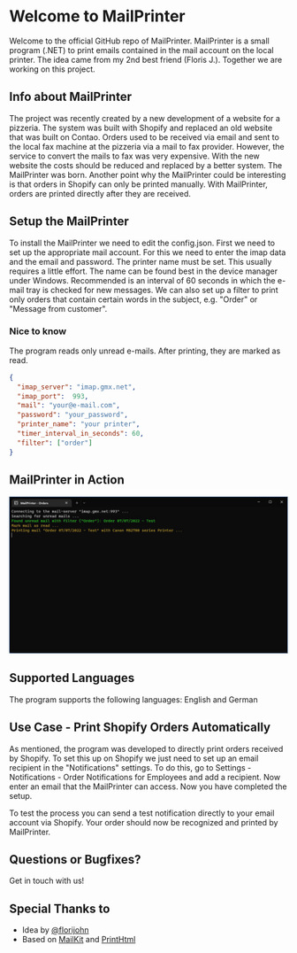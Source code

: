# Welcome to MailPrinter
Welcome to the official GitHub repo of MailPrinter. MailPrinter is a small program (.NET) to print emails contained in the mail account on the local printer. The idea came from my 2nd best friend (Floris J.). Together we are working on this project.

## Info about MailPrinter
The project was recently created by a new development of a website for a pizzeria. The system was built with Shopify and replaced an old website that was built on Contao.
Orders used to be received via email and sent to the local fax machine at the pizzeria via a mail to fax provider. However, the service to convert the mails to fax was very expensive. With the new website the costs should be reduced and replaced by a better system. The MailPrinter was born.
Another point why the MailPrinter could be interesting is that orders in Shopify can only be printed manually. With MailPrinter, orders are printed directly after they are received.

## Setup the MailPrinter
To install the MailPrinter we need to edit the config.json. First we need to set up the appropriate mail account. For this we need to enter the imap data and the email and password. The printer name must be set. This usually requires a little effort. The name can be found best in the device manager under Windows.
Recommended is an interval of 60 seconds in which the e-mail tray is checked for new messages. We can also set up a filter to print only orders that contain certain words in the subject, e.g. "Order" or "Message from customer".

### Nice to know
The program reads only unread e-mails. After printing, they are marked as read.

```json
{
  "imap_server": "imap.gmx.net",
  "imap_port":  993,
  "mail": "your@e-mail.com",
  "password": "your_password",
  "printer_name": "your printer",
  "timer_interval_in_seconds": 60,
  "filter": ["order"]
}
```
## MailPrinter in Action

![Mailprinter](/assets/MailPrinter-example.jpg)

## Supported Languages
The program supports the following languages: English and German

## Use Case - Print Shopify Orders Automatically
As mentioned, the program was developed to directly print orders received by Shopify. To set this up on Shopify we just need to set up an email recipient in the "Notifications" settings. To do this, go to Settings - Notifications - Order Notifications for Employees and add a recipient. Now enter an email that the MailPrinter can access. Now you have completed the setup.

To test the process you can send a test notification directly to your email account via Shopify. Your order should now be recognized and printed by MailPrinter.

## Questions or Bugfixes?
Get in touch with us!

## Special Thanks to
- Idea by [@florijohn](https://github.com/florijohn)
- Based on [MailKit](https://github.com/jstedfast/MailKit) and [PrintHtml](https://github.com/kendallb/PrintHtml)